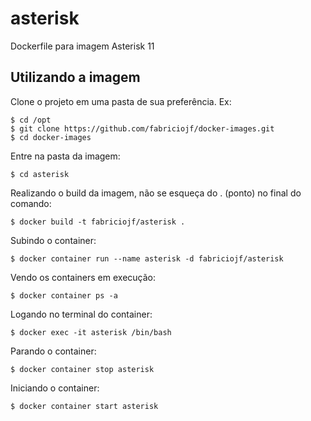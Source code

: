 # asterisk

Dockerfile para imagem Asterisk 11

## Utilizando a imagem

Clone o projeto em uma pasta de sua preferência. Ex:

```console
$ cd /opt
$ git clone https://github.com/fabriciojf/docker-images.git
$ cd docker-images
```

Entre na pasta da imagem:

```console
$ cd asterisk
```

Realizando o build da imagem, não se esqueça do . (ponto) no final do comando:

```console
$ docker build -t fabriciojf/asterisk .
```

Subindo o container:

```console
$ docker container run --name asterisk -d fabriciojf/asterisk
```

Vendo os containers em execução:

```console
$ docker container ps -a
```

Logando no terminal do container:

```console
$ docker exec -it asterisk /bin/bash
```

Parando o container:

```console
$ docker container stop asterisk
```

Iniciando o container:

```console
$ docker container start asterisk
```
